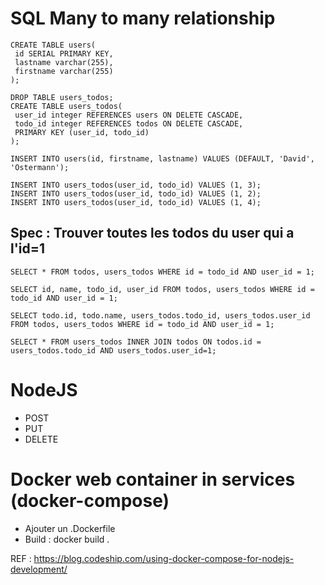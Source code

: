 # SQL Many to many relationship

```
CREATE TABLE users(
 id SERIAL PRIMARY KEY,
 lastname varchar(255),
 firstname varchar(255)
); 
```

``` 
DROP TABLE users_todos;
CREATE TABLE users_todos(
 user_id integer REFERENCES users ON DELETE CASCADE,
 todo_id integer REFERENCES todos ON DELETE CASCADE,
 PRIMARY KEY (user_id, todo_id)
);
``` 

``` 
INSERT INTO users(id, firstname, lastname) VALUES (DEFAULT, 'David', 'Ostermann');
``` 

``` 
INSERT INTO users_todos(user_id, todo_id) VALUES (1, 3);
INSERT INTO users_todos(user_id, todo_id) VALUES (1, 2);
INSERT INTO users_todos(user_id, todo_id) VALUES (1, 4);
``` 

## Spec : Trouver toutes les todos du user qui a l'id=1

``` 
SELECT * FROM todos, users_todos WHERE id = todo_id AND user_id = 1;
``` 

``` 
SELECT id, name, todo_id, user_id FROM todos, users_todos WHERE id = todo_id AND user_id = 1;
``` 

``` 
SELECT todo.id, todo.name, users_todos.todo_id, users_todos.user_id FROM todos, users_todos WHERE id = todo_id AND user_id = 1;
``` 

``` 
SELECT * FROM users_todos INNER JOIN todos ON todos.id = users_todos.todo_id AND users_todos.user_id=1;
``` 

# NodeJS 

- POST
- PUT
- DELETE

# Docker web container in services (docker-compose)

* Ajouter un .Dockerfile
* Build : docker build .

REF : https://blog.codeship.com/using-docker-compose-for-nodejs-development/

